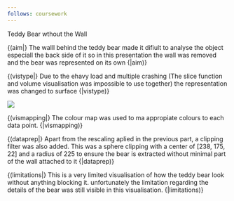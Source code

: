 ```yaml
---
follows: coursework
---
```


Teddy Bear wthout the Wall

{(aim|} The walll behind the teddy bear made it difiult to analyse the object especiall the back side of it so in this presentation the wall was removed and the bear was represented on its own
{|aim)}

{(vistype|} Due to the ehavy load and multiple crashing (The slice function and volume visualisation was impossible to use together) the representation was changed to surface
{|vistype)}

![](bear2.gif)

{(vismapping|} The colour map was used to ma appropiate colours to each data point.
{|vismapping)}

{(dataprep|} Apart from the rescaling aplied in the previous part, a clipping filter was also added. This was a sphere clipping with a center of [238, 175, 22] and a radius of 225 to ensure the bear is extracted without minimal part of the wall attached to it
{|dataprep)}

{(limitations|} This is a very limited visualisation of how the teddy bear look without anything blocking it. unfortunately the limitation regarding the details of the bear was still visible in this visualisation.
{|limitations)}
